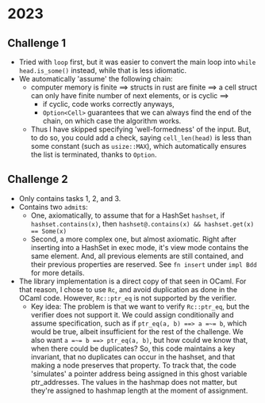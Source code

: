 # 2023

## Challenge 1

- Tried with `loop` first, but it was easier to convert the main loop into `while head.is_some()` instead, while that is less idiomatic.
- We automatically 'assume' the following chain:
  - computer memory is finite ==> structs in rust are finite ==> a cell struct can only have finite number of next elements, or is cyclic ==>
    - if cyclic, code works correctly anyways,
    - `Option<Cell>` guarantees that we can always find the end of the chain, on which case the algorithm works.
  - Thus I have skipped specifying 'well-formedness' of the input. But, to do so, you could add a check, saying `cell_len(head)` is less than some constant (such as `usize::MAX`), which automatically ensures the list is terminated, thanks to `Option`.

## Challenge 2

- Only contains tasks 1, 2, and 3.
- Contains two `admit`s:
  - One, axiomatically, to assume that for a HashSet `hashset`, if `hashset.contains(x)`, then `hashset@.contains(x) && hashset.get(x) == Some(x)`
  - Second, a more complex one, but almost axiomatic. Right after inserting into a HashSet in exec mode, it's view mode contains the same element. And, all previous elements are still contained, and their previous properties are reserved. See `fn insert` under `impl Bdd` for more details.
- The library implementation is a direct copy of that seen in OCaml. For that reason, I chose to use `Rc`, and avoid duplication as done in the OCaml code. However, `Rc::ptr_eq` is not supported by the verifier.
  - Key idea: The problem is that we want to verify `Rc::ptr_eq`, but the verifier does not support it.
    We could assign conditionally and assume specification, such as if `ptr_eq(a, b) ==> a =~= b`, which would be true, albeit insufficient for the rest of the challenge. We also want `a =~= b ==> ptr_eq(a, b)`, but how could we know that, when there could be duplicates? So, this code maintains a key invariant, that no duplicates can occur in the hashset, and that making a node preserves that property. To track that, the code 'simulates' a pointer address being assigned in this ghost variable ptr_addresses. The values in the hashmap does not matter, but they're assigned to hashmap length at the moment of assignment.
